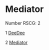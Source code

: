 <h1>Mediator</h1>

Number RSCG: 2

   1 [DeeDee](/docs/DeeDee)

   2 [Mediator](/docs/Mediator)
    